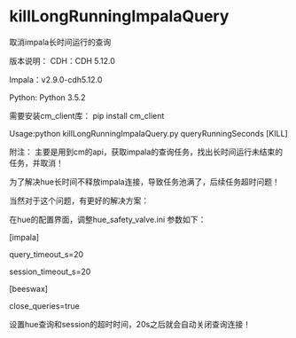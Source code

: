 # killLongRunningImpalaQuery
取消impala长时间运行的查询

版本说明：
CDH：CDH 5.12.0

Impala：v2.9.0-cdh5.12.0

Python: Python 3.5.2


需要安装cm_client库：
pip install cm_client

Usage:python  killLongRunningImpalaQuery.py  queryRunningSeconds [KILL]


附注：
主要是用到cm的api，获取impala的查询任务，找出长时间运行未结束的任务，并取消！

为了解决hue长时间不释放impala连接，导致任务池满了，后续任务超时问题！

当然对于这个问题，有更好的解决方案：

在hue的配置界面，调整hue_safety_valve.ini 参数如下：

[impala]

query_timeout_s=20

session_timeout_s=20

[beeswax]

close_queries=true

设置hue查询和session的超时时间，20s之后就会自动关闭查询连接！




